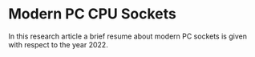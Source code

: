 # Modern PC CPU Sockets

In this research article a brief resume about modern PC sockets is given with
respect to the year 2022.

<object 
    data="modern-pc-cpu-sockets.pdf" 
    type="application/pdf" 
    width="100%"
    height="800px">
</object>
